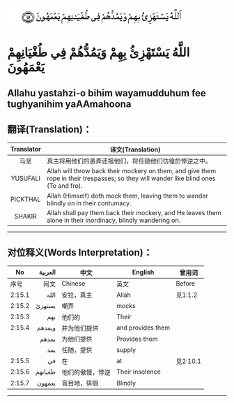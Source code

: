 ![002:015](images/002_015.gif)

#  اللَّهُ يَسْتَهْزِئُ بِهِمْ وَيَمُدُّهُمْ فِي طُغْيَانِهِمْ يَعْمَهُونَ 

## Allahu yastahzi-o bihim wayamudduhum fee tughyanihim yaAAmahoona

## 翻译(Translation)：

| Translator | 译文(Translation)                                            |
|:----------:| ------------------------------------------------------------ |
| 马坚       | 真主将用他们的愚弄还报他们，将任随他们彷徨於悖逆之中。       |
| YUSUFALI   | Allah will throw back their mockery on them, and give them rope in their trespasses; so they will wander like blind ones (To and fro). |
| PICKTHAL   | Allah (Himself) doth mock them, leaving them to wander blindly on in their contumacy. |
| SHAKIR     | Allah shall pay them back their mockery, and He leaves them alone in their inordinacy, blindly wandering on. |

---

## 对位释义(Words Interpretation)：

| No     | العربية | 中文             | English           | 曾用词   |
| ------ | -------:| ---------------- | ----------------- | -------- |
| 序号   | 阿文    | Chinese          | 英文              | Before   |
| 2:15.1 | الله    | 安拉，真主       | Allah             | 见1:1.2  |
| 2:15.2 | يستهزئ  | 嘲弄             | mocks             |          |
| 2:15.3 | بهم     | 他们的           | Their             |          |
| 2:15.4 | ويمدهم  | 并为他们提供     | and provides them |          |
|        | يمدهم   | 为他们提供       | Provides them     |          |
|        | يمد     | 任随，提供       | supply            |          |
| 2:15.5 | في      | 在               | at                | 见2:10.1 |
| 2:15.6 | طغيانهم | 他们的傲慢，悖逆 | Their insolence   |          |
| 2:15.7 | يعمهون  | 盲目地，徘徊     | Blindly           |          |

---
